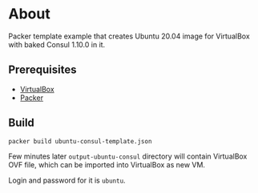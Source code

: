 # About

Packer template example that creates Ubuntu 20.04 image for VirtualBox with baked Consul 1.10.0 in it.

## Prerequisites

- [VirtualBox](https://www.virtualbox.org)
- [Packer](https://www.packer.io)

## Build

 `packer build ubuntu-consul-template.json`

Few minutes later `output-ubuntu-consul` directory will contain VirtualBox OVF file, which can be imported into VirtualBox as new VM.

Login and password for it is `ubuntu`.
